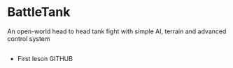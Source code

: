 # BattleTank
An open-world head to head tank fight with simple AI, terrain and advanced control system
##
* First leson GITHUB
